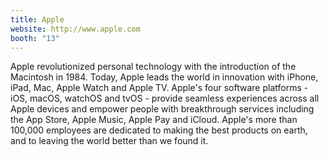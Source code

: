 ```yaml
---
title: Apple
website: http://www.apple.com
booth: "13"
---
```


Apple revolutionized personal technology with the introduction of the Macintosh in 1984. Today, Apple leads the world in innovation with iPhone, iPad, Mac, Apple Watch and Apple TV. Apple's four software platforms - iOS, macOS, watchOS and tvOS - provide seamless experiences across all Apple devices and empower people with breakthrough services including the App Store, Apple Music, Apple Pay and iCloud. Apple's more than 100,000 employees are dedicated to making the best products on earth, and to leaving the world better than we found it.
